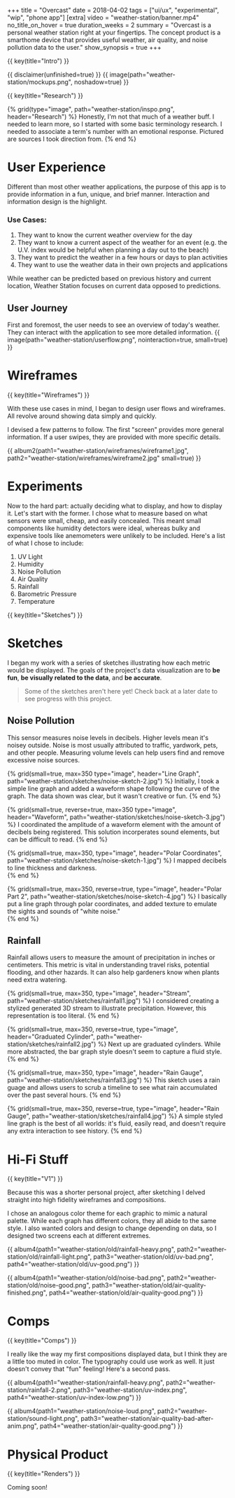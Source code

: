 +++
title = "Overcast"
date = 2018-04-02
tags = ["ui/ux", "experimental", "wip", "phone app"]
[extra]
video = "weather-station/banner.mp4"
no_title_on_hover = true
duration_weeks = 2
summary = "Overcast is a personal weather station right at your fingertips.  The concept product is a smarthome device that provides useful weather, air quality, and noise pollution data to the user."
show_synopsis = true
+++

{{ key(title="Intro") }}

{{ disclaimer(unfinished=true) }}
{{ image(path="weather-station/mockups.png", noshadow=true) }}


{{ key(title="Research") }}

{% grid(type="image", path="weather-station/inspo.png", header="Research") %}
    Honestly, I'm not that much of a weather buff.  I needed to learn more, so I started with some basic terminology research.  I needed to associate a term's number with an emotional response.  Pictured are sources I took direction from.
{% end %}

# User Experience
Different than most other weather applications, the purpose of this app is to provide information in a fun, unique, and brief manner.  Interaction and information design is the highlight.

### Use Cases:
1. They want to know the current weather overview for the day
2. They want to know a current aspect of the weather for an event (e.g. the U.V. index would be helpful when planning a day out to the beach)
3. They want to predict the weather in a few hours or days to plan activities
4. They want to use the weather data in their own projects and applications

While weather can be predicted based on previous history and current location, Weather Station focuses on current data opposed to predictions. 

## User Journey 
First and foremost, the user needs to see an overview of today's weather.  They can interact with the application to see more detailed information.
{{ image(path="weather-station/userflow.png", nointeraction=true, small=true) }}


# Wireframes
{{ key(title="Wireframes") }}

With these use cases in mind, I began to design user flows and wireframes.  All revolve around showing data simply and quickly.  

I devised a few patterns to follow.  The first "screen" provides more general information.  If a user swipes, they are provided with more specific details.

{{ album2(path1="weather-station/wireframes/wireframe1.jpg", path2="weather-station/wireframes/wireframe2.jpg" small=true) }}

# Experiments
Now to the hard part: actually deciding what to display, and how to display it.  Let's start with the former.  I chose what to measure based on what sensors were small, cheap, and easily concealed.  This meant small components like humidity detectors were ideal, whereas bulky and expensive tools like anemometers were unlikely to be included.  Here's a list of what I chose to include:

1. UV Light
2. Humidity
3. Noise Pollution
4. Air Quality
5. Rainfall
6. Barometric Pressure
7. Temperature

<!--- # 1. UV Light 

# 2. Humidity -->

{{ key(title="Sketches") }}
# Sketches
I began my work with a series of sketches illustrating how each metric would be displayed.  The goals of the project's data visualization are to **be fun**, **be visually related to the data**, and **be accurate**.

> Some of the sketches aren't here yet!  Check back at a later date to see progress with this project.

## Noise Pollution
This sensor measures noise levels in decibels.  Higher levels mean it's noisey outside.  Noise is most usually attributed to traffic, yardwork, pets, and other people.  Measuring volume levels can help users find and remove excessive noise sources. 

{% grid(small=true, max=350 type="image", header="Line Graph", path="weather-station/sketches/noise-sketch-2.jpg") %}
Initially, I took a simple line graph and added a waveform shape following the curve of the graph.  The data shown was clear, but it wasn't creative or fun.
{% end %}

{% grid(small=true, reverse=true, max=350 type="image", header="Waveform", path="weather-station/sketches/noise-sketch-3.jpg") %}
I coordinated the amplitude of a waveform element with the amount of decibels being registered.  This solution incorperates sound elements, but can be difficult to read.
{% end %}

{% grid(small=true, max=350, type="image", header="Polar Coordinates", path="weather-station/sketches/noise-sketch-1.jpg") %}
I mapped decibels to line thickness and darkness.  
{% end %}

{% grid(small=true, max=350, reverse=true, type="image", header="Polar Part 2", path="weather-station/sketches/noise-sketch-4.jpg") %}
I basically put a line graph through polar coordinates, and added texture to emulate the sights and sounds of "white noise."  
{% end %}

<!--- ## Air Quality -->

## Rainfall
Rainfall allows users to measure the amount of precipitation in inches or centimeters.  This metric is vital in understanding travel risks, potential flooding, and other hazards.  It can also help gardeners know when plants need extra watering.

{% grid(small=true, max=350, type="image", header="Stream", path="weather-station/sketches/rainfall1.jpg") %}
I considered creating a stylized generated 3D stream to illustrate precipitation.  However, this representation is too literal.
{% end %}

{% grid(small=true, max=350, reverse=true, type="image", header="Graduated Cylinder", path="weather-station/sketches/rainfall2.jpg") %}
Next up are graduated cylinders.  While more abstracted, the bar graph style doesn't seem to capture a fluid style.
{% end %}

{% grid(small=true, max=350, type="image", header="Rain Gauge", path="weather-station/sketches/rainfall3.jpg") %}
This sketch uses a rain guage and allows users to scrub a timeline to see what rain accumulated over the past several hours. 
{% end %}

{% grid(small=true, max=350, reverse=true, type="image", header="Rain Gauge", path="weather-station/sketches/rainfall4.jpg") %}
A simple styled line graph is the best of all worlds: it's fluid, easily read, and doesn't require any extra interaction to see history.
{% end %}


<!--- # 6. Barometric Pressure # 6. Temperature -->

# Hi-Fi Stuff
{{ key(title="V1") }}

Because this was a shorter personal project, after sketching I delved straight into high fidelity wireframes and compositions. 

I chose an analogous color theme for each graphic to mimic a natural palette.  While each graph has different colors, they all abide to the same style.  I also wanted colors and design to change depending on data, so I designed two screens each at different extremes.

{{ album4(path1="weather-station/old/rainfall-heavy.png", path2="weather-station/old/rainfall-light.png", path3="weather-station/old/uv-bad.png", path4="weather-station/old/uv-good.png") }}

{{ album4(path1="weather-station/old/noise-bad.png", path2="weather-station/old/noise-good.png", path3="weather-station/old/air-quality-finished.png", path4="weather-station/old/air-quality-good.png") }}

# Comps
{{ key(title="Comps") }}

I really like the way my first compositions displayed data, but I think they are a little too muted in color.  The typography could use work as well.  It just doesn't convey that "fun" feeling!  Here's a second pass.

{{ album4(path1="weather-station/rainfall-heavy.png", path2="weather-station/rainfall-2.png", path3="weather-station/uv-index.png", path4="weather-station/uv-index-low.png") }}

{{ album4(path1="weather-station/noise-loud.png", path2="weather-station/sound-light.png", path3="weather-station/air-quality-bad-after-anim.png", path4="weather-station/air-quality-good.png") }}

# Physical Product
{{ key(title="Renders") }}

Coming soon!